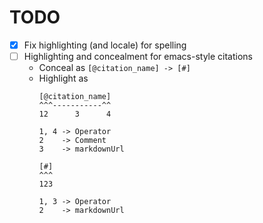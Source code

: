 # TODO


* [X] Fix highlighting (and locale) for spelling
* [ ] Highlighting and concealment for emacs-style citations
    * Conceal as  `[@citation_name] -> [#]`
    * Highlight as
        ```
        [@citation_name]
        ^^^-----------^^
        12      3      4

        1, 4 -> Operator
        2    -> Comment
        3    -> markdownUrl

        [#]
        ^^^
        123

        1, 3 -> Operator
        2    -> markdownUrl
        ```
